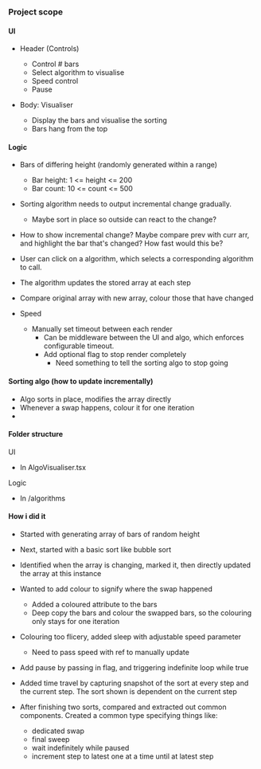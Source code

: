 ### Project scope

#### UI

- Header (Controls)

  - Control # bars
  - Select algorithm to visualise
  - Speed control
  - Pause

- Body: Visualiser
  - Display the bars and visualise the sorting
  - Bars hang from the top

#### Logic

- Bars of differing height (randomly generated within a range)
  - Bar height: 1 <= height <= 200
  - Bar count: 10 <= count <= 500
- Sorting algorithm needs to output incremental change gradually.
  - Maybe sort in place so outside can react to the change?
- How to show incremental change? Maybe compare prev with curr arr, and
  highlight the bar that's changed? How fast would this be?

- User can click on a algorithm, which selects a corresponding algorithm to call.
- The algorithm updates the stored array at each step
- Compare original array with new array, colour those that have changed

- Speed
  - Manually set timeout between each render
    - Can be middleware between the UI and algo, which enforces configurable
      timeout.
    - Add optional flag to stop render completely
      - Need something to tell the sorting algo to stop going

#### Sorting algo (how to update incrementally)

- Algo sorts in place, modifies the array directly
- Whenever a swap happens, colour it for one iteration
-

#### Folder structure

UI

- In AlgoVisualiser.tsx

Logic

- In /algorithms

#### How i did it

- Started with generating array of bars of random height

- Next, started with a basic sort like bubble sort

- Identified when the array is changing, marked it, then directly
  updated the array at this instance

- Wanted to add colour to signify where the swap happened

  - Added a coloured attribute to the bars
  - Deep copy the bars and colour the swapped bars, so the colouring
    only stays for one iteration

- Colouring too flicery, added sleep with adjustable speed parameter

  - Need to pass speed with ref to manually update

- Add pause by passing in flag, and triggering indefinite loop while true

- Added time travel by capturing snapshot of the sort at every step and
  the current step. The sort shown is dependent on the current step

- After finishing two sorts, compared and extracted out common components.
  Created a common type specifying things like:
  - dedicated swap
  - final sweep
  - wait indefinitely while paused
  - increment step to latest one at a time until
    at latest step
